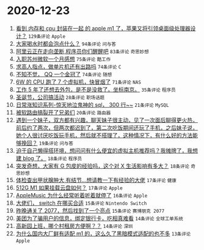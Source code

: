 # 2020-12-23

1. [看到 内存和 cpu 封装在一起 的 apple m1 了，苹果又将引领桌面级处理器设计？](https://www.v2ex.com/t/738080) ``129条评论`` ``Apple``
1. [大家喝水时都会泡点什么？](https://www.v2ex.com/t/738107) ``94条评论`` ``问与答``
1. [阿里云正在走向垄断,程序员你们醒醒吧](https://www.v2ex.com/t/738070) ``83条评论`` ``奇思妙想``
1. [入职苏州微软一个月感想](https://www.v2ex.com/t/738196) ``75条评论`` ``酷工作``
1. [求高人指点，做单片机还有出路吗](https://www.v2ex.com/t/738094) ``74条评论`` ``C``
1. [不知不觉， QQ 一个金冠了](https://www.v2ex.com/t/738155) ``74条评论`` ``随想``
1. [6W 的 CPU 跑了 7 个虚拟机，快冒烟了](https://www.v2ex.com/t/738188) ``71条评论`` ``NAS``
1. [工作 5 年了还想去外包，是不是没救了。坐标南京。](https://www.v2ex.com/t/738165) ``35条评论`` ``程序员``
1. [圣诞节，公司搞活动](https://www.v2ex.com/t/738109) ``28条评论`` ``职场话题``
1. [日常涨知识系列-惊天地泣鬼神的 sql， 300 行~~](https://www.v2ex.com/t/738226) ``21条评论`` ``MySQL``
1. [被软路由搞裂开了兄弟们](https://www.v2ex.com/t/738181) ``20条评论`` ``路由器``
1. [遇到一个妹子，双方都有兴趣，聊天妹子很主动，见了一次面后聊得更火热，前后约了两次，但两次都迟到了，第二次吃饭期间还玩了手机，之后妹子说，她个人很讨厌吃饭玩手机，然后就不搭理了，这种情况下，有什么好的方法能够挽回？](https://www.v2ex.com/t/738219) ``19条评论`` ``问与答``
1. [迫于自己懒得搭环境，想问问有什么便宜的虚拟主机推荐吗？我摊牌了，我想建 blog 了。](https://www.v2ex.com/t/738288) ``18条评论`` ``程序员``
1. [突发奇想，大家有 G 包皮的经验吗，这个对 X 生活影响有多大？](https://www.v2ex.com/t/738199) ``18条评论`` ``奇思妙想``
1. [体检查出甲状腺肿大,有结节...想请教一下有经验的大佬](https://www.v2ex.com/t/738149) ``17条评论`` ``健康``
1. [512G M1 如果挂载云盘如何？](https://www.v2ex.com/t/738108) ``17条评论`` ``Apple``
1. [AppleMusic 为什么经常听着听着就停了](https://www.v2ex.com/t/738091) ``16条评论`` ``Apple``
1. [大佬们， switch 在哪买合适](https://www.v2ex.com/t/738191) ``15条评论`` ``Nintendo Switch``
1. [昨晚通关了 2077，然后找到了一个亮点](https://www.v2ex.com/t/738103) ``15条评论`` ``赛博朋克 2077``
1. [美团为了骗用户的信息，绑定银行卡，吃相真难看](https://www.v2ex.com/t/738257) ``14条评论`` ``全球工单系统``
1. [高新园上班，哪个村租房方便啊？？](https://www.v2ex.com/t/738119) ``14条评论`` ``深圳``
1. [为什么国内大厂鲜有适配 m1 的，这么久了黑暗模式适配的也不多](https://www.v2ex.com/t/738268) ``13条评论`` ``Apple``
